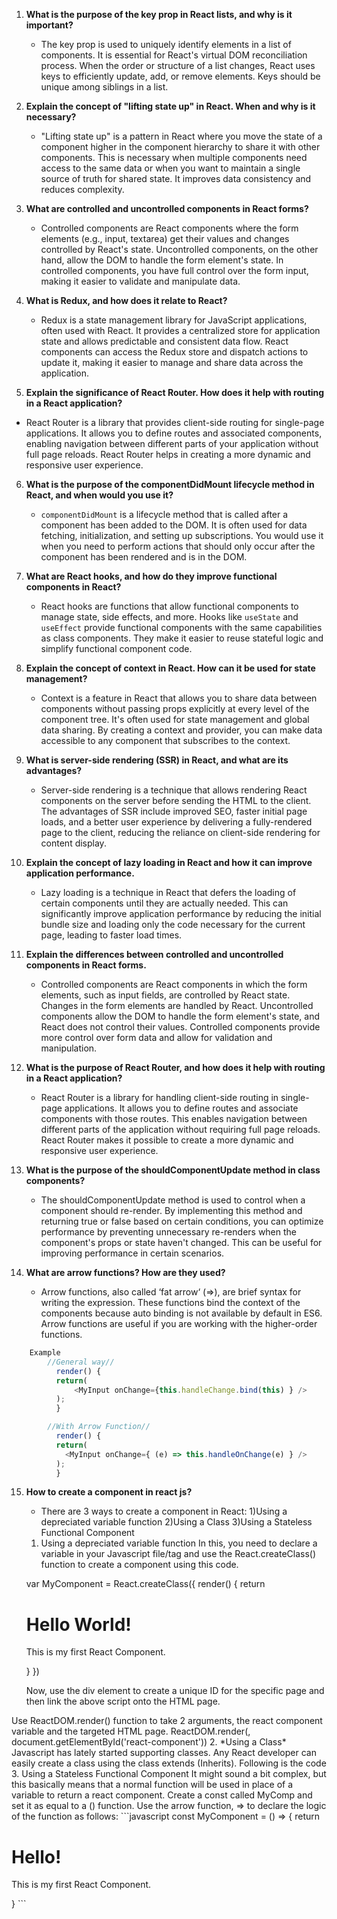 1. **What is the purpose of the key prop in React lists, and why is it important?**
   - The key prop is used to uniquely identify elements in a list of components. It is essential for React's virtual DOM reconciliation process. When the order or structure of a list changes, React uses keys to efficiently update, add, or remove elements. Keys should be unique among siblings in a list.

2. **Explain the concept of "lifting state up" in React. When and why is it necessary?**
   - "Lifting state up" is a pattern in React where you move the state of a component higher in the component hierarchy to share it with other components. This is necessary when multiple components need access to the same data or when you want to maintain a single source of truth for shared state. It improves data consistency and reduces complexity.      

3. **What are controlled and uncontrolled components in React forms?**
   - Controlled components are React components where the form elements (e.g., input, textarea) get their values and changes controlled by React's state. Uncontrolled components, on the other hand, allow the DOM to handle the form element's state. In controlled components, you have full control over the form input, making it easier to validate and manipulate data.   

4. **What is Redux, and how does it relate to React?**
   - Redux is a state management library for JavaScript applications, often used with React. It provides a centralized store for application state and allows predictable and consistent data flow. React components can access the Redux store and dispatch actions to update it, making it easier to manage and share data across the application.   

5. **Explain the significance of React Router. How does it help with routing in a React  application?**
  - React Router is a library that provides client-side routing for single-page applications. It allows you to define routes and associated components, enabling navigation between different parts of your application without full page reloads. React Router helps in creating a more dynamic and responsive user experience.    

6. **What is the purpose of the componentDidMount lifecycle method in React, and when would you use it?**
   - `componentDidMount` is a lifecycle method that is called after a component has been added to the DOM. It is often used for data fetching, initialization, and setting up subscriptions. You would use it when you need to perform actions that should only occur after the component has been rendered and is in the DOM.

7. **What are React hooks, and how do they improve functional components in React?**
   - React hooks are functions that allow functional components to manage state, side effects, and more. Hooks like `useState` and `useEffect` provide functional components with the same capabilities as class components. They make it easier to reuse stateful logic and simplify functional component code.     

8. **Explain the concept of context in React. How can it be used for state management?**
   - Context is a feature in React that allows you to share data between components without passing props explicitly at every level of the component tree. It's often used for state management and global data sharing. By creating a context and provider, you can make data accessible to any component that subscribes to the context.  

9. **What is server-side rendering (SSR) in React, and what are its advantages?**
    - Server-side rendering is a technique that allows rendering React components on the server before sending the HTML to the client. The advantages of SSR include improved SEO, faster initial page loads, and a better user experience by delivering a fully-rendered page to the client, reducing the reliance on client-side rendering for content display.

10. **Explain the concept of lazy loading in React and how it can improve application performance.**
    - Lazy loading is a technique in React that defers the loading of certain components until they are actually needed. This can significantly improve application performance by reducing the initial bundle size and loading only the code necessary for the current page, leading to faster load times.
11. **Explain the differences between controlled and uncontrolled components in React forms.**
    - Controlled components are React components in which the form elements, such as input fields, are controlled by React state. Changes in the form elements are handled by React. Uncontrolled components allow the DOM to handle the form element's state, and React does not control their values. Controlled components provide more control over form data and allow for validation and manipulation.

12. **What is the purpose of React Router, and how does it help with routing in a React application?**
    - React Router is a library for handling client-side routing in single-page applications. It allows you to define routes and associate components with those routes. This enables navigation between different parts of the application without requiring full page reloads. React Router makes it possible to create a more dynamic and responsive user experience. 

13. **What is the purpose of the shouldComponentUpdate method in class components?**
    - The shouldComponentUpdate method is used to control when a component should re-render. By implementing this method and returning true or false based on certain conditions, you can optimize performance by preventing unnecessary re-renders when the component's props or state haven't changed. This can be useful for improving performance in certain scenarios.  

14. **What are arrow functions? How are they used?**
    - Arrow functions, also called ‘fat arrow‘ (=>), are brief syntax for writing the expression. These functions bind the context of the components because auto binding is not available by default in ES6. Arrow functions are useful if you are working with the higher-order functions.
```javascript
    Example
        //General way//
          render() {
          return(
              <MyInput onChange={this.handleChange.bind(this) } />
          );
          }

        //With Arrow Function//
          render() {
          return(
            <MyInput onChange={ (e) => this.handleOnChange(e) } />
          );
          }
```
15. **How to create a component in react js?**  
    - There are 3 ways to create a component in React:
    1)Using a depreciated variable function
    2)Using a Class
    3)Using a Stateless Functional Component
    1. Using a depreciated variable function
    In this, you need to declare a variable in your Javascript file/tag and use the React.createClass() function to create a component using this code.

    var MyComponent = React.createClass({
    render() {
        return <div>
        <h1>Hello World!</h1>
        <p>This is my first React Component.</p>
        </div>
    }
    })
    
    Now, use the div element to create a unique ID for the specific page and then link the above script onto the HTML page.

<div id=”react-component”></div>
    Use ReactDOM.render() function to take 2 arguments, the react component variable and the targeted HTML page.
    ReactDOM.render(<MyComponent />, document.getElementById('react-component'))
    2. *Using a Class*
    Javascript has lately started supporting classes. Any React developer can easily create a class using the class extends (Inherits). Following is the code
    3. Using a Stateless Functional Component
    It might sound a bit complex, but this basically means that a normal function will be used in place of a variable to return a react component.
    Create a const called MyComp and set it as equal to a () function. Use the arrow function, => to declare the logic of the function as follows:
```javascript
    const MyComponent = () => {
    return <div>
    <h1>Hello!</h1>
    <p>This is my first React Component.</p>
    </div>
    }
```
